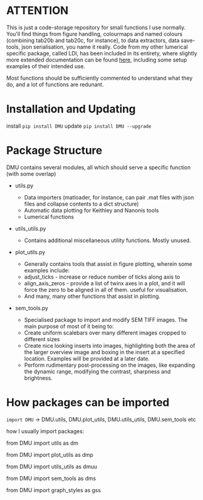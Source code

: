 # ATTENTION
This is just a code-storage repository for small functions I use normally. You'll find things from figure handling, colourmaps and named colours (combining tab20b and tab20c, for instance), to data extractors, data save-tools, json serialisation, you name it really.
Code from my other lumerical specific package, called LDI, has been included in its entirety, where slightly more extended documentation can be found [here](https://github.com/DeltaMod/LDI), including some setup examples of their intended use. 

Most functions should be sufficiently commented to understand what they do, and a lot of functions are redunant.
# Installation and Updating 
install ```pip install DMU```
update ```pip install DMU --upgrade```

# Package Structure
DMU contains several modules, all which should serve a specific function (with some overlap)
* utils.py
  * Data importers (matloader, for instance, can pair .mat files with json files and collapse contents to a dict structure)
  * Automatic data plotting for Keithley and Nanonis tools
  * Lumerical functions  
* utils_utils.py
  * Contains additional miscellaneous utility functions. Mostly unused.
  
* plot_utils.py
  * Generally contains tools that assist in figure plotting, wherein some examples include:
  * adjust_ticks - increase or reduce number of ticks along axis to
  * align_axis_zeros - provide a list of twinx axes in a plot, and it will force the zero to be aligned in all of them. useful for visualisation.
  * And many, many other functions that assist in plotting.
  
* sem_tools.py
  * Specialised package to import and modify SEM TIFF images. The main purpose of most of it being to:
  * Create uniform scalebars over many different images cropped to different sizes
  * Create nice looking inserts into images, highlighting both the area of the larger overview image and boxing in the insert at a specified location. Examples will be provided at a later date.
  * Perform rudimentary post-processing on the images, like expanding the dynamic range, modifying the contrast, sharpness and brightness.
    
# How packages can be imported  
```import DMU``` -> DMU.utils, DMU.plot_utils, DMU.utils_utils, DMU.sem_tools etc

how I usually import packages:

from DMU import utils as dm

from DMU import plot_utils as dmp

from DMU import utils_utils as dmuu

from DMU import sem_tools as dms

from DMU import graph_styles as gss
